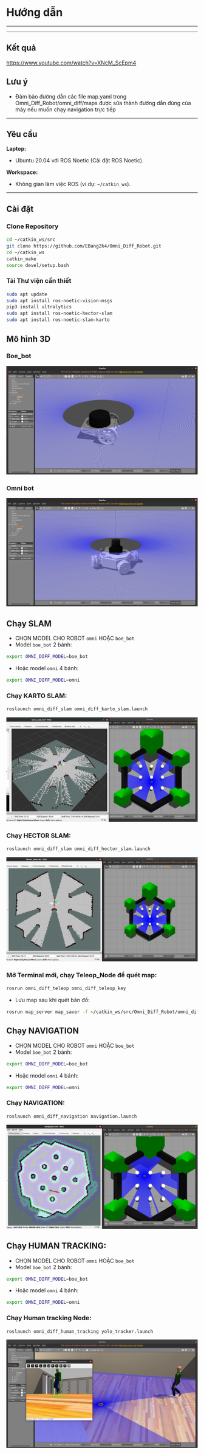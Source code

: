 # Hướng dẫn 



---
---
## Kết quả
https://www.youtube.com/watch?v=XNcM_ScEpm4
## Lưu ý

- Đảm bảo đường dẫn các file map.yaml trong Omni_Diff_Robot/omni_diff/maps được sửa thành đường dẫn đúng của máy nếu muốn chạy navigation trực tiếp

---
## Yêu cầu

**Laptop:**
- Ubuntu 20.04 với ROS Noetic (Cài đặt ROS Noetic).

**Workspace:**  
- Không gian làm việc ROS (ví dụ: `~/catkin_ws`).

---

## Cài đặt

### Clone Repository

```bash
cd ~/catkin_ws/src
git clone https://github.com/EBang2k4/Omni_Diff_Robot.git
cd ~/catkin_ws
catkin_make
source devel/setup.bash
```
### Tải Thư viện cần thiết

```bash
sudo apt update
sudo apt install ros-noetic-vision-msgs
pip3 install ultralytics
sudo apt install ros-noetic-hector-slam
sudo apt install ros-noetic-slam-karto
```
## Mô hình 3D
### Boe_bot
   ![Robot Omni 3 Bánh](images/Boe_bot.png)

### Omni bot
   ![Robot Omni 3 Bánh](images/Omni.png)
## Chạy SLAM

- CHỌN MODEL CHO ROBOT `omni` HOẶC `boe_bot`
- Model `boe_bot` 2 bánh:

```bash
export OMNI_DIFF_MODEL=boe_bot
```
- Hoặc model `omni` 4 bánh:

```bash
export OMNI_DIFF_MODEL=omni
```

### Chạy KARTO SLAM:

```bash
roslaunch omni_diff_slam omni_diff_karto_slam.launch 
```
   ![Robot Omni 3 Bánh](images/Karto.png)
### Chạy HECTOR SLAM:

```bash
roslaunch omni_diff_slam omni_diff_hector_slam.launch 
```
   ![Robot Omni 3 Bánh](images/Hector.png)

### Mở Terminal mới, chạy Teleop_Node để quét map:

```bash
rosrun omni_diff_teleop omni_diff_teleop_key 
```

- Lưu map sau khi quét bản đồ:

```bash
rosrun map_server map_saver -f ~/catkin_ws/src/Omni_Diff_Robot/omni_diff/maps/TÊN_MAP
```

## Chạy NAVIGATION

- CHỌN MODEL CHO ROBOT `omni` HOẶC `boe_bot`
- Model `boe_bot` 2 bánh:

```bash
export OMNI_DIFF_MODEL=boe_bot
```
- Hoặc model `omni` 4 bánh:

```bash
export OMNI_DIFF_MODEL=omni
```

### Chạy NAVIGATION:

```bash
roslaunch omni_diff_navigation navigation.launch 
```
   ![Robot Omni 3 Bánh](images/Navigation.png)
## Chạy HUMAN TRACKING:

- CHỌN MODEL CHO ROBOT `omni` HOẶC `boe_bot`
- Model `boe_bot` 2 bánh:

```bash
export OMNI_DIFF_MODEL=boe_bot
```
- Hoặc model `omni` 4 bánh:

```bash
export OMNI_DIFF_MODEL=omni
```
### Chạy Human tracking Node:

```bash
roslaunch omni_diff_human_tracking yolo_tracker.launch 
```
   ![Robot Omni 3 Bánh](images/Tracking.png)
